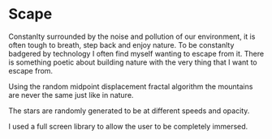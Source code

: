 # Scape

Constanlty surrounded by the noise and pollution of our environment, it is often tough to breath, step back and enjoy nature. To be constanlty badgered by technology I often find myself wanting to escape from it. There is something poetic about building nature with the very thing that I want to escape from. 

Using the random midpoint displacement fractal algorithm the mountains are never the same just like in nature.

The stars are randomly generated to be at different speeds and opacity.

I used a full screen library to allow the user to be completely immersed.


